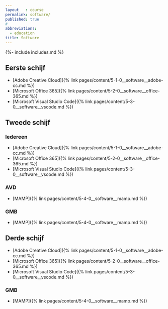 ```yaml
---
layout   : course
permalink: software/
published: true
#
abbreviations:
  - education
title: Software
---
```

{%- include includes.md %}

Eerste schijf
-------------

 - [Adobe Creative Cloud]({% link pages/content/5-1-0__software__adobe-cc.md %})
 - [Microsoft Office 365]({% link pages/content/5-2-0__software__office-365.md %})
 - [Microsoft Visual Studio Code]({% link pages/content/5-3-0__software__vscode.md %})

Tweede schijf
-------------

### Iedereen

 - [Adobe Creative Cloud]({% link pages/content/5-1-0__software__adobe-cc.md %})
 - [Microsoft Office 365]({% link pages/content/5-2-0__software__office-365.md %})
 - [Microsoft Visual Studio Code]({% link pages/content/5-3-0__software__vscode.md %})

### AVD

 - [MAMP]({% link pages/content/5-4-0__software__mamp.md %})

### GMB

 - [MAMP]({% link pages/content/5-4-0__software__mamp.md %})

Derde schijf
------------

 - [Adobe Creative Cloud]({% link pages/content/5-1-0__software__adobe-cc.md %})
 - [Microsoft Office 365]({% link pages/content/5-2-0__software__office-365.md %})
 - [Microsoft Visual Studio Code]({% link pages/content/5-3-0__software__vscode.md %})

### GMB

  - [MAMP]({% link pages/content/5-4-0__software__mamp.md %})

